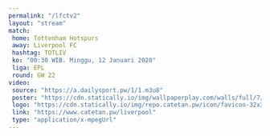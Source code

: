```yaml
---
permalink: "/lfctv2"
layout: "stream"
match:
 home: Tottenham Hotspurs
 away: Liverpool FC
 hashtag: TOTLIV
 ko: "00:30 WIB. Minggu, 12 Januari 2020"
 liga: EPL
 round: GW 22
video:
 source: "https://a.dailysport.pw/1/1.m3u8"
 poster: "https://cdn.statically.io/img/wallpaperplay.com/walls/full/7/1/1/324254.jpg?w=720&quality=60&format=webp"
 logo: "https://cdn.statically.io/img/repo.catetan.pw/icon/favicon-32x32.png"
 link: "https://www.catetan.pw/liverpool"
 type: "application/x-mpegUrl"
---
```

